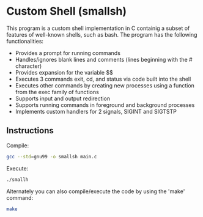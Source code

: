 # Custom Shell (smallsh)

This program is a custom shell implementation in C containig a subset of features of well-known shells, such as bash.
The program has the following functionalities:

- Provides a prompt for running commands
- Handles/ignores blank lines and comments (lines beginning with the # character)
- Provides expansion for the variable $$
- Executes 3 commands exit, cd, and status via code built into the shell
- Executes other commands by creating new processes using a function from the exec family of functions
- Supports input and output redirection
- Supports running commands in foreground and background processes
- Implements custom handlers for 2 signals, SIGINT and SIGTSTP


## Instructions

Compile:
```sh
gcc --std=gnu99 -o smallsh main.c
```
Execute:
```sh
./smallh
```

Alternately you can also compile/execute the code by using the 'make' command:
```sh
make
```
